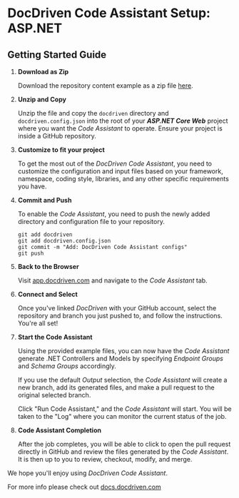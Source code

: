 # DocDriven Code Assistant Setup: ASP.NET

## Getting Started Guide

1. **Download as Zip**

    Download the repository content example as a zip file [here](https://github.com/docdrivencom/code-assistant-setup-dotnet/archive/refs/heads/main.zip).


2. **Unzip and Copy**

    Unzip the file and copy the `docdriven` directory and `docdriven.config.json` into the root of your ***ASP.NET Core Web*** project where you want the *Code Assistant* to operate. Ensure your project is inside a GitHub repository.

3. **Customize to fit your project**

    To get the most out of the *DocDriven Code Assistant*, you need to customize the configuration and input files based on your framework, namespace, coding style, libraries, and any other specific requirements you have. 


4. **Commit and Push**

    To enable the *Code Assistant*, you need to push the newly added directory and configuration file to your repository.

    ```shell
    git add docdriven
    git add docdriven.config.json
    git commit -m "Add: DocDriven Code Assistant configs"
    git push
    ```


5. **Back to the Browser**

    Visit [app.docdriven.com](https://app.docdriven.com) and navigate to the *Code Assistant* tab.


6. **Connect and Select**

    Once you've linked *DocDriven* with your GitHub account, select the repository and branch you just pushed to, and follow the instructions. You're all set!


7. **Start the Code Assistant**

    Using the provided example files, you can now have the *Code Assistant* generate .NET Controllers and Models by specifying *Endpoint Groups* and *Schema Groups* accordingly.

    If you use the default *Output* selection, the *Code Assistant* will create a new branch, add its generated files, and make a pull request to the original selected branch.

    Click "Run Code Assistant," and the *Code Assistant* will start. You will be taken to the "Log" where you can monitor the current status of the job.


8. **Code Assistant Completion**

    After the job completes, you will be able to click to open the pull request directly in GitHub and review the files generated by the *Code Assistant*. It is then up to you to review, checkout, modify, and merge.


We hope you'll enjoy using *DocDriven Code Assistant*.

For more info please check out [docs.docdriven.com](https://docs.docdriven.com/)